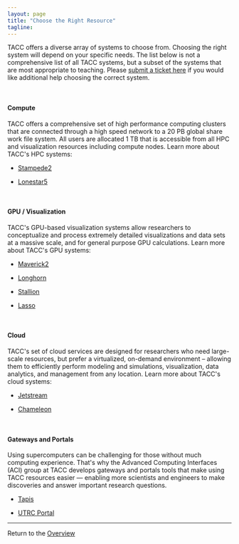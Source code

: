 ```yaml
---
layout: page
title: "Choose the Right Resource"
tagline:
---
```


TACC offers a diverse array of systems to choose from. Choosing the right system will depend on your specific needs. The list below is not a comprehensive list of all TACC systems, but a subset of the systems that are most appropriate to teaching. Please [submit a ticket here](https://portal.tacc.utexas.edu/tacc-consulting) if you would like additional help choosing the correct system.

<br>

#### Compute

TACC offers a comprehensive set of high performance computing clusters that are connected through a high speed network to a 20 PB global share work file system. All users are allocated 1 TB that is accessible from all HPC and visualization resources including compute nodes. Learn more about TACC's HPC systems:

+ [Stampede2](https://www.tacc.utexas.edu/web/website/systems/stampede2)

+ [Lonestar5](https://www.tacc.utexas.edu/web/website/systems/lonestar)

<br>

#### GPU / Visualization

TACC's GPU-based visualization systems allow researchers to conceptualize and process extremely detailed visualizations and data sets at a massive scale, and for general purpose GPU calculations. Learn more about TACC's GPU systems:

+ [Maverick2](https://www.tacc.utexas.edu/web/website/systems/maverick)

+ [Longhorn](https://portal.tacc.utexas.edu/user-guides/longhorn)

+ [Stallion](https://www.tacc.utexas.edu/web/website/vislab/stallion)

+ [Lasso](https://www.tacc.utexas.edu/web/website/vislab/lasso)

<br>

#### Cloud

TACC's set of cloud services are designed for researchers who need large-scale resources, but prefer a virtualized, on-demand environment – allowing them to efficiently perform modeling and simulations, visualization, data analytics, and management from any location. Learn more about TACC's cloud systems:

+ [Jetstream](https://www.tacc.utexas.edu/web/website/systems/jetstream)

+ [Chameleon](https://www.tacc.utexas.edu/web/website/systems/chameleon)

<br>

#### Gateways and Portals

Using supercomputers can be challenging for those without much computing experience. That's why the Advanced Computing Interfaces (ACI) group at TACC develops gateways and portals tools that make using TACC resources easier — enabling more scientists and engineers to make discoveries and answer important research questions.

+ [Tapis](https://www.tacc.utexas.edu/tapis)

+ [UTRC Portal](https://utrc.tacc.utexas.edu/)



---
Return to the [Overview](../index.md)
